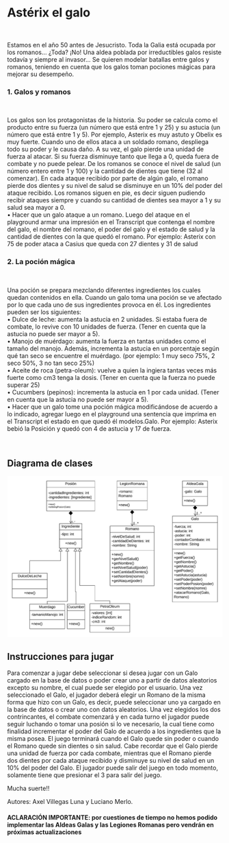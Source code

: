 <h1>Astérix el galo</h1>
<br><p>Estamos en el año 50 antes de Jesucristo. Toda la Galia está ocupada por los romanos… ¿Toda? ¡No! Una aldea poblada por irreductibles galos resiste todavía y siempre al invasor…
Se quieren modelar batallas entre galos y romanos, teniendo en cuenta que los galos toman pociones mágicas para mejorar su desempeño.</p>
<h3>1. Galos y romanos </h3><br>
<p>Los galos son los protagonistas de la historia. Su poder se calcula como el producto entre su fuerza (un número que está entre 1 y 25) y su astucia (un número que está entre 1 y 5). Por ejemplo, Asterix es muy astuto y Obelix es muy fuerte. Cuando uno de ellos ataca a un soldado romano, despliega todo su poder y le causa daño. A su vez, el galo pierde una unidad de fuerza al atacar. Si su fuerza disminuye tanto que llega a 0, queda fuera de combate y no puede pelear.
De los romanos se conoce el nivel de salud (un número entero entre 1 y 100) y la cantidad de dientes que tiene (32 al comenzar). En cada ataque recibido por parte de algún galo, el romano pierde dos dientes y su nivel de salud se disminuye en un 10% del poder del ataque recibido. Los romanos siguen en pie, es decir siguen pudiendo recibir ataques siempre y cuando su cantidad de dientes sea mayor a 1 y su salud sea mayor a 0. <br>
• Hacer que un galo ataque a un romano. Luego del ataque en el playground armar una impresión en el Transcript que contenga el nombre del galo, el nombre del romano, el poder del galo y el estado de salud y la cantidad de dientes con la que quedó el romano. Por ejemplo: Asterix con 75 de poder ataca a Casius que queda con 27 dientes y 31 de salud</p>
<h3>2. La poción mágica </h3><br>
<p>Una poción se prepara mezclando diferentes ingredientes los cuales quedan contenidos en ella. Cuando un galo toma una poción se ve afectado por lo que cada uno de sus ingredientes provoca en él. Los ingredientes pueden ser los siguientes: <br>
• Dulce de leche: aumenta la astucia en 2 unidades. Si estaba fuera de combate, lo revive con 10 unidades de fuerza. (Tener en cuenta que la astucia no puede ser mayor a 5). <br>
• Manojo de muérdago: aumenta la fuerza en tantas unidades como el tamaño del manojo. Además, incrementa la astucia en un porcentaje según qué tan seco se encuentre el muérdago. (por ejemplo: 1 muy seco 75%, 2 seco 50%, 3 no tan seco 25%) <br>
• Aceite de roca (petra-oleum): vuelve a quien la ingiera tantas veces más fuerte como cm3 tenga la dosis. (Tener en cuenta que la fuerza no puede superar 25) <br>
• Cucumbers (pepinos): incrementa la astucia en 1 por cada unidad. (Tener en cuenta que la astucia no puede ser mayor a 5). <br>
• Hacer que un galo tome una poción mágica modificándose de acuerdo a lo indicado, agregar luego en el playground una sentencia que imprima en el Transcript el estado en que quedó él modelos.Galo. Por ejemplo: Asterix bebió la Posición y quedó con 4 de astucia y 17 de fuerza.</p> <br>

<h2>Diagrama de clases</h2>

<img src="src/docs/DiagramaDeClases.jpg" alt="Diagrama de clases"/>

<h2>Instrucciones para jugar</h2>

<p>Para comenzar a jugar debe seleccionar si desea jugar con un Galo cargado en la base de datos o poder crear uno a partir de datos aleatorios excepto su nombre, el cual puede ser elegido por el usuario.
Una vez seleccionado el Galo, el jugador deberá elegir un Romano de la misma forma que hizo con un Galo, es decir, puede seleccionar uno ya cargado en la base de datos o crear uno con datos aleatorios.
Una vez elegidos los dos contrincantes, el combate comenzará y en cada turno el jugador puede seguir luchando o tomar una posión si lo ve necesario, la cual tiene
como finalidad incrementar el poder del Galo de acuerdo a los ingredientes que la misma posea.
El juego terminará cuando el Galo quede sin poder o cuando el Romano quede sin dientes o sin salud.
Cabe recordar que el Galo pierde una unidad de fuerza por cada combate, mientras que el Romano pierde dos dientes por
cada ataque recibido y disminuye su nivel de salud en un 10% del poder del Galo.
El jugador puede salir del juego en todo momento, solamente tiene que presionar el 3 para salir del juego.</p>

Mucha suerte!!



Autores: Axel Villegas Luna y Luciano Merlo. <br>
<h4>ACLARACIÓN IMPORTANTE: por cuestiones de tiempo no hemos podido implementar las Aldeas Galas y las Legiones Romanas pero vendrán en próximas actualizaciones</h4>
